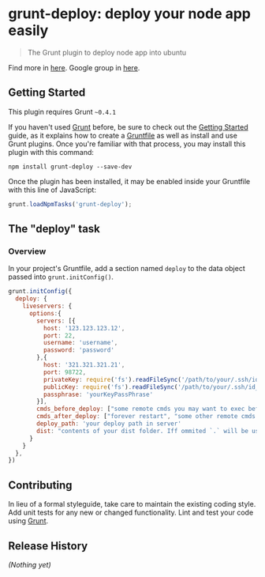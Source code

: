 # grunt-deploy: deploy your node app easily

> The Grunt plugin to deploy node app into ubuntu

Find more in [here](http://zhefeng.github.io/grunt-deploy/ "grunt-deploy").
Google group in [here](https://groups.google.com/forum/?fromgroups#!forum/grunt-deploy "grunt-deploy group").

## Getting Started
This plugin requires Grunt `~0.4.1`

If you haven't used [Grunt](http://gruntjs.com/) before, be sure to check out the [Getting Started](http://gruntjs.com/getting-started) guide, as it explains how to create a [Gruntfile](http://gruntjs.com/sample-gruntfile) as well as install and use Grunt plugins. Once you're familiar with that process, you may install this plugin with this command:

```shell
npm install grunt-deploy --save-dev
```

Once the plugin has been installed, it may be enabled inside your Gruntfile with this line of JavaScript:

```js
grunt.loadNpmTasks('grunt-deploy');
```

## The "deploy" task

### Overview
In your project's Gruntfile, add a section named `deploy` to the data object passed into `grunt.initConfig()`.

```js
grunt.initConfig({
  deploy: {
    liveservers: {
      options:{
        servers: [{
          host: '123.123.123.12',
          port: 22,
          username: 'username',
          password: 'password'
        },{
          host: '321.321.321.21',
          port: 98722,
		  privateKey: require('fs').readFileSync('/path/to/your/.ssh/id_rsa', 'utf8'),
		  publicKey: require('fs').readFileSync('/path/to/your/.ssh/id_rsa.pub', 'utf8'),
		  passphrase: 'yourKeyPassPhrase'
        }],
        cmds_before_deploy: ["some remote cmds you may want to exec before deploy"],
        cmds_after_deploy: ["forever restart", "some other remote cmds you want to exec after deploy"],
        deploy_path: 'your deploy path in server'
		dist: "contents of your dist folder. Iff ommited `.` will be used eg. dist/*"
      }
    }
  },
})
```


## Contributing
In lieu of a formal styleguide, take care to maintain the existing coding style. Add unit tests for any new or changed functionality. Lint and test your code using [Grunt](http://gruntjs.com/).

## Release History
_(Nothing yet)_
